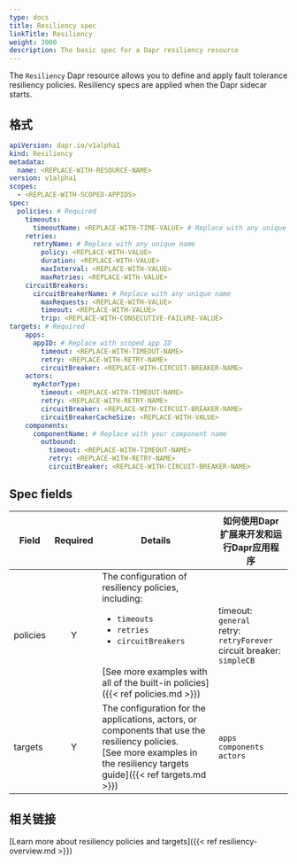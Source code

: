```yaml
---
type: docs
title: Resiliency spec
linkTitle: Resiliency
weight: 3000
description: The basic spec for a Dapr resiliency resource
---
```


The `Resiliency` Dapr resource allows you to define and apply fault tolerance resiliency policies. Resiliency specs are applied when the Dapr sidecar starts.

## 格式

```yml
apiVersion: dapr.io/v1alpha1
kind: Resiliency
metadata:
  name: <REPLACE-WITH-RESOURCE-NAME>
version: v1alpha1
scopes:
  - <REPLACE-WITH-SCOPED-APPIDS>
spec:
  policies: # Required
    timeouts:
      timeoutName: <REPLACE-WITH-TIME-VALUE> # Replace with any unique name
    retries:
      retryName: # Replace with any unique name
        policy: <REPLACE-WITH-VALUE>
        duration: <REPLACE-WITH-VALUE>
        maxInterval: <REPLACE-WITH-VALUE>
        maxRetries: <REPLACE-WITH-VALUE>
    circuitBreakers:
      circuitBreakerName: # Replace with any unique name
        maxRequests: <REPLACE-WITH-VALUE>
        timeout: <REPLACE-WITH-VALUE> 
        trip: <REPLACE-WITH-CONSECUTIVE-FAILURE-VALUE>
targets: # Required
    apps:
      appID: # Replace with scoped app ID
        timeout: <REPLACE-WITH-TIMEOUT-NAME>
        retry: <REPLACE-WITH-RETRY-NAME>
        circuitBreaker: <REPLACE-WITH-CIRCUIT-BREAKER-NAME>
    actors:
      myActorType: 
        timeout: <REPLACE-WITH-TIMEOUT-NAME>
        retry: <REPLACE-WITH-RETRY-NAME>
        circuitBreaker: <REPLACE-WITH-CIRCUIT-BREAKER-NAME>
        circuitBreakerCacheSize: <REPLACE-WITH-VALUE>
    components:
      componentName: # Replace with your component name
        outbound:
          timeout: <REPLACE-WITH-TIMEOUT-NAME>
          retry: <REPLACE-WITH-RETRY-NAME>
          circuitBreaker: <REPLACE-WITH-CIRCUIT-BREAKER-NAME>
```

## Spec fields

| Field    | Required | Details                                                                                                                                                                                                                                                                                      | 如何使用Dapr扩展来开发和运行Dapr应用程序                                                   |
| -------- | :------: | -------------------------------------------------------------------------------------------------------------------------------------------------------------------------------------------------------------------------------------------------------------------------------------------- | -------------------------------------------------------------------------- |
| policies |     Y    | The configuration of resiliency policies, including: <br><ul><li>`timeouts`</li><li>`retries`</li><li>`circuitBreakers`</li></ul> <br> [See more examples with all of the built-in policies]({{< ref policies.md >}}) | timeout: `general`<br>retry: `retryForever`<br>circuit breaker: `simpleCB` |
| targets  |     Y    | The configuration for the applications, actors, or components that use the resiliency policies. <br>[See more examples in the resiliency targets guide]({{< ref targets.md >}})                                       | `apps` <br>`components`<br>`actors`                                        |

## 相关链接

[Learn more about resiliency policies and targets]({{< ref resiliency-overview\.md >}})
